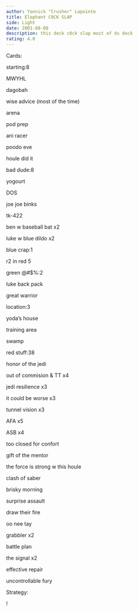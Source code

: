 ```yaml
---
author: Yannick "Crusher" Lapointe
title: Elephant C0CK SLAP
side: Light
date: 2001-08-08
description: this deck c0ck slap most of ds deck
rating: 4.0
---
```

Cards: 

starting:8
MWYHL
dagobah
wise advice (most of the time)
arena
pod prep
ani racer
poodo eve
houle did it

bad dude:8
yogourt
DOS
joe joe binks
tk-422
ben w baseball bat x2
luke w blue dildo x2

blue crap:1
r2 in red 5

green @#$%:2
luke back pack
great warrior

location:3
yoda’s house
training area
swamp

red stuff:38
honor of the jedi
out of commision & TT x4
jedi resilience x3
it could be worse x3
tunnel vision x3
AFA x5
ASB x4
too closed for confort
gift of the mentor
the force is strong w this houle
clash of saber
brisky morning
surprise assault
draw their fire
oo nee tay
grabbler x2
battle plan
the signal x2
effective repair
uncontrollable fury 

Strategy: 

! 